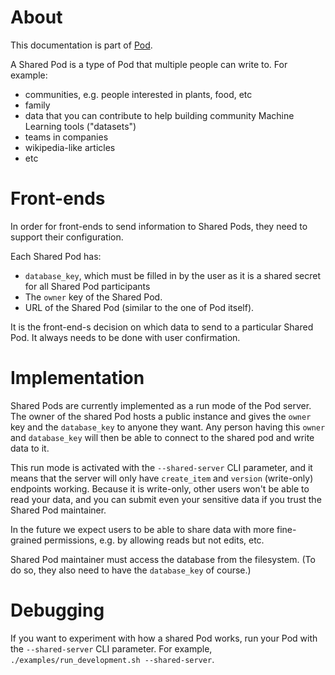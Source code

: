 # About
This documentation is part of [Pod](../README.md).

A Shared Pod is a type of Pod that multiple people can write to. For example:

* communities, e.g. people interested in plants, food, etc
* family
* data that you can contribute to help building community Machine Learning tools ("datasets")
* teams in companies
* wikipedia-like articles
* etc


# Front-ends

In order for front-ends to send information to Shared Pods,
they need to support their configuration.

Each Shared Pod has:

* `database_key`, which must be filled in by the user as it is a shared secret for all Shared Pod participants
* The `owner` key of the Shared Pod.
* URL of the Shared Pod (similar to the one of Pod itself).

It is the front-end-s decision on which data to send to a particular Shared Pod.
It always needs to be done with user confirmation.


# Implementation

Shared Pods are currently implemented as a run mode of the Pod server.
The owner of the shared Pod hosts a public instance and gives
the `owner` key and the `database_key` to anyone they want.
Any person having this `owner` and `database_key` will then be able to
connect to the shared pod and write data to it.

This run mode is activated with the `--shared-server` CLI parameter, and it means that the
server will only have `create_item` and `version` (write-only) endpoints working.
Because it is write-only, other users won't be able to read your data,
and you can submit even your sensitive data if you trust the Shared Pod maintainer.

In the future we expect users to be able to share data with more fine-grained permissions,
e.g. by allowing reads but not edits, etc.

Shared Pod maintainer must access the database from the filesystem.
(To do so, they also need to have the `database_key` of course.)


# Debugging

If you want to experiment with how a shared Pod works,
run your Pod with the `--shared-server` CLI parameter.
For example, `./examples/run_development.sh --shared-server`.
